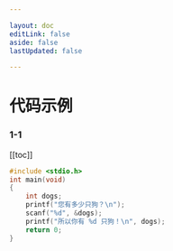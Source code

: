 ```yaml
---

layout: doc
editLink: false
aside: false
lastUpdated: false

---
```


# 代码示例
### 1-1

[[toc]]

```c
#include <stdio.h>
int main(void)
{
    int dogs;
    printf("您有多少只狗？\n");
    scanf("%d", &dogs);
    printf("所以你有 %d 只狗！\n", dogs);
    return 0;
}
```
